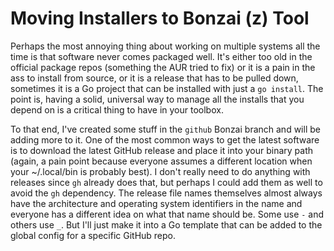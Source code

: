 # Moving Installers to Bonzai (z) Tool

Perhaps the most annoying thing about working on multiple systems all
the time is that software never comes packaged well. It's either too old
in the official package repos (something the AUR tried to fix) or it is
a pain in the ass to install from source, or it is a release that has to
be pulled down, sometimes it is a Go project that can be installed with
just a `go install`. The point is, having a solid, universal way to
manage all the installs that you depend on is a critical thing to have
in your toolbox.

To that end, I've created some stuff in the `github` Bonzai branch and
will be adding more to it. One of the most common ways to get the latest
software is to download the latest GitHub release and place it into your
binary path (again, a pain point because everyone assumes a different
location when your ~/.local/bin is probably best). I don't really need
to do anything with releases since `gh` already does that, but perhaps I
could add them as well to avoid the `gh` dependency. The release file
names themselves almost always have the architecture and operating
system identifiers in the name and everyone has a different idea on what
that name should be. Some use `-` and others use `_`. But I'll just make
it into a Go template that can be added to the global config for a
specific GitHub repo.
